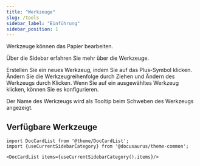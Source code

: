 ```yaml
---
title: "Werkzeuge"
slug: /tools
sidebar_label: "Einführung"
sidebar_position: 1
---
```



Werkzeuge können das Papier bearbeiten.

Über die Sidebar erfahren Sie mehr über die Werkzeuge.

Erstellen Sie ein neues Werkzeug, indem Sie auf das Plus-Symbol klicken. Ändern Sie die Werkzeugreihenfolge durch Ziehen und Ändern des Werkzeugs durch Klicken. Wenn Sie auf ein ausgewähltes Werkzeug klicken, können Sie es konfigurieren.

Der Name des Werkzeugs wird als Tooltip beim Schweben des Werkzeugs angezeigt.

## Verfügbare Werkzeuge

```mdx-code-block
import DocCardList from '@theme/DocCardList';
import {useCurrentSidebarCategory} from '@docusaurus/theme-common';

<DocCardList items={useCurrentSidebarCategory().items}/>
```
